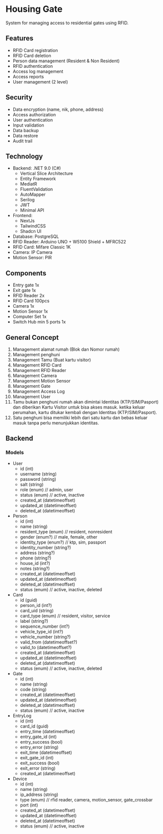 # Housing Gate
System for managing access to residential gates using RFID.

## Features
- RFID Card registration
- RFID Card deletion
- Person data management (Resident & Non Resident)
- RFID authentication
- Access log management
- Access reports
- User management (2 level)

## Security
- Data encryption (name, nik, phone, address)
- Access authorization
- User authentication
- Input validation
- Data backup
- Data restore
- Audit trail

## Technology
- Backend: .NET 9.0 (C#)
    - Vertical Slice Architecture
    - Entity Framework
    - MediatR
    - FluentValidation
    - AutoMapper
    - Serilog
    - JWT
    - Minimal API
- Frontend: 
    - NextJs
    - TailwindCSS
    - Shadcn UI
- Database: PostgreSQL
- RFID Reader: Arduino UNO + W5100 Shield + MFRC522
- RFID Card: Mifare Classic 1K
- Camera: IP Camera
- Motion Sensor: PIR

## Components
- Entry gate 1x
- Exit gate 1x
- RFID Reader 2x
- RFID Card 100pcs
- Camera 1x
- Motion Sensor 1x
- Computer Set 1x
- Switch Hub min 5 ports 1x

## General Concept
1. Management alamat rumah (Blok dan Nomor rumah)
2. Management penghuni
3. Management Tamu (Buat kartu visitor)
4. Management RFID Card
5. Management RFID Reader
6. Management Camera
7. Management Motion Sensor
8. Management Gate
9. Management Access Log
10. Management User
12. Tamu bukan penghuni rumah akan dimintai Identitas (KTP/SIM/Pasport) dan diberikan Kartu Visitor untuk bisa akses masuk. ketika keluar perumahan, kartu ditukar kembali dengan Identitas (KTP/SIM/Pasport).
13. Satu penghuni bisa memiliki lebih dari satu kartu dan bebas keluar masuk tanpa perlu menunjukkan identitas.


## Backend
### Models
- User
    - id (int)
    - username (string)
    - password (string)
    - salt (string)
    - role (enum) // admin, user
    - status (enum) // active, inactive
    - created_at (datetimeoffset)
    - updated_at (datetimeoffset)
    - deleted_at (datetimeoffset)
- Person
    - id (int)
    - name (string)
    - resident_type (enum) // resident, nonresident
    - gender (enum?) // male, female, other
    - identity_type (enum?) // ktp, sim, passport
    - identity_number (string?)
    - address (string?)
    - phone (string?)
    - house_id (int?)
    - notes (string?)
    - created_at (datetimeoffset)
    - updated_at (datetimeoffset)
    - deleted_at (datetimeoffset)
    - status (enum) // active, inactive, deleted
- Card
    - id (guid)
    - person_id (int?)
    - card_uid (string)
    - card_type (enum) // resident, visitor, service
    - label (string?)
    - sequence_number (int?)
    - vehicle_type_id (int?)
    - vehicle_number (string?)
    - valid_from (datetimeoffset?)
    - valid_to (datetimeoffset?)
    - created_at (datetimeoffset)
    - updated_at (datetimeoffset)
    - deleted_at (datetimeoffset)
    - status (enum) // active, inactive, deleted
- Gate
    - id (int)
    - name (string)
    - code (string)
    - created_at (datetimeoffset)
    - updated_at (datetimeoffset)
    - deleted_at (datetimeoffset)
    - status (enum) // active, inactive
- EntryLog
    - id (int)
    - card_id (guid)
    - entry_time (datetimeoffset)
    - entry_gate_id (int)
    - entry_success (bool)
    - entry_error (string)
    - exit_time (datetimeoffset)
    - exit_gate_id (int)
    - exit_success (bool)
    - exit_error (string)
    - created_at (datetimeoffset)
- Device
    - id (int)
    - name (string)
    - ip_address (string)
    - type (enum) // rfid reader, camera, motion_sensor, gate_crossbar
    - port (int)
    - created_at (datetimeoffset)
    - updated_at (datetimeoffset)
    - deleted_at (datetimeoffset)
    - status (enum) // active, inactive

